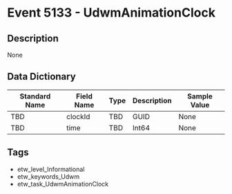 # Event 5133 - UdwmAnimationClock

## Description
None

## Data Dictionary
|Standard Name|Field Name|Type|Description|Sample Value|
|---|---|---|---|---|
|TBD|clockId|TBD|GUID|None|None|
|TBD|time|TBD|Int64|None|None|

## Tags
* etw_level_Informational
* etw_keywords_Udwm
* etw_task_UdwmAnimationClock